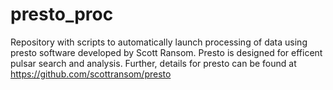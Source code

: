 # presto_proc
Repository with scripts to automatically launch processing of data using presto software developed by Scott Ransom. Presto is designed for efficent pulsar search and analysis. Further, details for presto can be found at https://github.com/scottransom/presto

